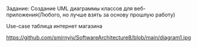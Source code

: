 Задание: Создание UML диаграммы классов для веб-приложения(Любого, но лучше взять за основу прошлую работу)

Use-case таблица интернет магазина

https://github.com/smirnyiy/SoftwareArchitecture8/blob/main/diagram1.jpg
